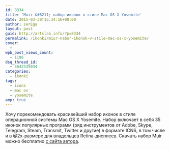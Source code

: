 ```yaml
---
id: 8334
title: 'Muir &#8211; набор иконок в стиле Mac OS X Yosemite'
date: 2015-03-30T15:34:16+00:00
author: serEga
layout: post
guid: http://artslab.info/?p=8334
permalink: /ikonki/miur-nabor-ikonok-v-stile-mac-os-x-yosemite/
cover:
  -
wpb_post_views_count:
  - 1196
dsq_thread_id:
  - 3642335034
categories:
  - ikonki
tags:
  - icons
  - mac os
  - yosemite
amp: true
---
```

<center>
  <a href="https://cldup.com/vlWEbupCrB.jpg"><amp-img src="https://cldup.com/Bfw8_4e1oX.jpg" alt="иконки в стиле yosemite" class="aligncenter size-medium wp-image-8335" width="300" height="224"></amp-img></a>
</center>

Хочу порекомендовать красивейший набор иконок в стиле операционной системы Mac OS X Yosemite. Набор включает в себя 35 иконок популярных программ (ряд инструментов от Adobe, Skype, Telegram, Steam, Transmit, Twitter и другие) в формате ICNS, в том числе и в @2x-размере для владельцев Retina-дисплеев. Скачать набор Muir можно бесплатно [с сайта автора](http://dewith.com/2015/muir-the-master-collection/).